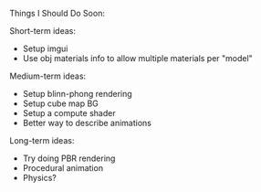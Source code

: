 Things I Should Do Soon:

Short-term ideas:
- Setup imgui
- Use obj materials info to allow multiple materials per "model"

Medium-term ideas: 
- Setup blinn-phong rendering
- Setup cube map BG
- Setup a compute shader
- Better way to describe animations

Long-term ideas:
- Try doing PBR rendering
- Procedural animation
- Physics?
